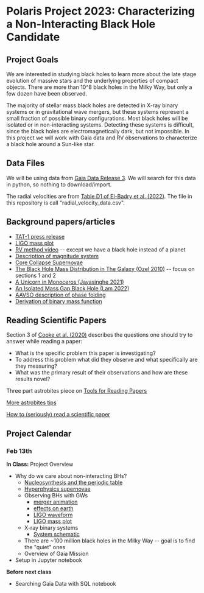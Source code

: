 # Polaris Project 2023: Characterizing a Non-Interacting Black Hole Candidate

## Project Goals

We are interested in studying black holes to learn more about the late stage evolution of massive stars and the underlying properties of compact objects. There are more than 10^8 black holes in the Milky Way, but only a few dozen have been observed. 

The majority of stellar mass black holes are detected in X-ray binary systems or in gravitational wave mergers, but these systems represent a small fraction of possible binary configurations. Most black holes will be isolated or in non-interacting systems. Detecting these systems is difficult, since the black holes are electromagnetically dark, but not impossible. In this project we will work with Gaia data and RV observations to characterize a black hole around a Sun-like star.

## Data Files

We will be using data from [Gaia Data Release 3](https://www.cosmos.esa.int/web/gaia/dr3). We will search for this data in python, so nothing to download/import. 

The radial velocities are from [Table D1 of El-Badry et al. (2022)](https://ui.adsabs.harvard.edu/abs/2023MNRAS.518.1057E/abstract). The file in this repository is call "radial_velocity_data.csv".

## Background papers/articles

* [TAT-1 press release](https://news.osu.edu/scientists-may-just-have-discovered-a-new-class-of-black-holes/)
* [LIGO mass plot](https://media.ligo.northwestern.edu/gallery/mass-plot)
* [RV method video](https://www.youtube.com/watch?v=sJ45Gb99KII) -- except we have a black hole instead of a planet
* [Description of magnitude system](http://www.astronomynotes.com/starprop/s4.htm)
* [Core Collapse Supernovae](https://astronomy.swin.edu.au/cosmos/c/core-collapse)
* [The Black Hole Mass Distribution in The Galaxy (Ozel 2010)](https://ui.adsabs.harvard.edu/abs/2010ApJ...725.1918O/abstract) -- focus on sections 1 and 2
* [A Unicorn in Monoceros (Jayasinghe 2021)](https://ui.adsabs.harvard.edu/abs/2021MNRAS.504.2577J/abstract)
* [An Isolated Mass Gap Black Hole (Lam 2022)](https://ui.adsabs.harvard.edu/abs/2022arXiv220201903L/abstract)
* [AAVSO description of phase folding](https://www.aavso.org/sites/default/files/Chapter12.pdf)
* [Derivation of binary mass function](https://imagine.gsfc.nasa.gov/features/yba/CygX1_mass/binary/equation_derive.html)

## Reading Scientific Papers

Section 3 of [Cooke et al. (2020)](https://arxiv.org/abs/2006.12566) describes the questions one should try to answer while reading a paper:
* What is the specific problem this paper is investigating?
* To address this problem what did they observe and what specifically are they measuring?
* What was the primary result of their observations and how are these results novel?

Three part astrobites piece on [Tools for Reading Papers](https://astrobites.org/2017/12/19/tools-for-reading-papers-part-1/)

[More astrobites tips](https://astrobites.org/2011/04/19/journal-articles-in-astronomy/)

[How to (seriously) read a scientific paper](https://www.science.org/content/article/how-seriously-read-scientific-paper)

## Project Calendar

### Feb 13th

**In Class:** Project Overview
* Why do we care about non-interacting BHs?
    * [Nucleosynthesis and the periodic table](https://www.science.org/doi/10.1126/science.aau9540)
    * [Hyperphysics supernovae](http://hyperphysics.phy-astr.gsu.edu/hbase/Astro/snovcn.html)
    * Observing BHs with GWs
        * [merger animation](https://www.youtube.com/watch?v=1DmCkeK_YU4&ab_channel=GeorgiaTech)
        * [effects on earth](https://www.ligo.caltech.edu/video/ligo20160211v5)
        * [LIGO waveform](https://www.ligo.caltech.edu/image/ligo20160211a)
        * [LIGO mass plot](https://media.ligo.northwestern.edu/gallery/mass-plot)
    * X-ray binary systems
        * [System schematic](https://www.cosmos.esa.int/documents/519784/530472/X-Ray+Binaries+Monitoring/658b405d-2ffb-4676-80f0-ec68c57e9ff2?t=1425322409742)
    * There are ~100 million black holes in the Milky Way -- goal is to find the "quiet" ones
    * Overview of Gaia Mission
* Setup in Jupyter notebook

**Before next class**
* Searching Gaia Data with SQL notebook
